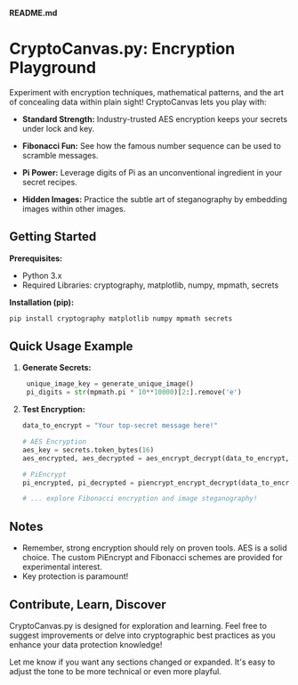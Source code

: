 **README.md**

# CryptoCanvas.py:  Encryption Playground

Experiment with encryption techniques, mathematical patterns, and the art of concealing data within plain sight!  CryptoCanvas lets you play with:

* **Standard Strength:** Industry-trusted AES encryption keeps your secrets under lock and key.

* **Fibonacci Fun:** See how the famous number sequence can be used to scramble messages.

* **Pi Power:** Leverage digits of Pi as an unconventional ingredient in your secret recipes. 

* **Hidden Images:** Practice the subtle art of steganography by embedding images within other images.

## Getting Started

**Prerequisites:**

* Python 3.x 
* Required Libraries: cryptography, matplotlib, numpy, mpmath, secrets

**Installation (pip):**

```bash
pip install cryptography matplotlib numpy mpmath secrets
```

## Quick Usage Example

1.  **Generate Secrets:**
    ```python
     unique_image_key = generate_unique_image()
     pi_digits = str(mpmath.pi * 10**10000)[2:].remove('e') 
    ```

2.  **Test Encryption:**
    ```python
    data_to_encrypt = "Your top-secret message here!"

    # AES Encryption
    aes_key = secrets.token_bytes(16)
    aes_encrypted, aes_decrypted = aes_encrypt_decrypt(data_to_encrypt, aes_key)

    # PiEncrypt  
    pi_encrypted, pi_decrypted = piencrypt_encrypt_decrypt(data_to_encrypt, pi_digits)

    # ... explore Fibonacci encryption and image steganography!
    ```

## Notes

* Remember, strong encryption should rely on proven tools. AES is a solid choice. The custom PiEncrypt and Fibonacci schemes are provided for experimental interest.
* Key protection is paramount! 

## Contribute, Learn, Discover

CryptoCanvas.py is designed for exploration and learning.  Feel free to suggest improvements or delve into cryptographic best practices as you enhance your data protection knowledge!

Let me know if you want any sections changed or expanded. It's easy to adjust the tone to be more technical or even more playful. 
